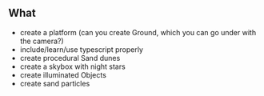 What
------

* create a platform (can you create Ground, which you can go under with the camera?)
* include/learn/use typescript properly
* create procedural Sand dunes
* create a skybox with night stars
* create illuminated Objects
* create sand particles